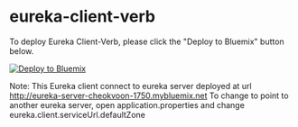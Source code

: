 # eureka-client-verb

To deploy Eureka Client-Verb, please click the "Deploy to Bluemix" button below.

[![Deploy to Bluemix](https://bluemix.net/deploy/button.png)](https://bluemix.net/deploy?repository=https://github.com/snippet-java/eureka-client-verb)

Note: This Eureka client connect to eureka server deployed at url http://eureka-server-cheokvoon-1750.mybluemix.net
To change to point to another eureka server, open application.properties and change eureka.client.serviceUrl.defaultZone